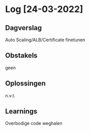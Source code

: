 # Log [24-03-2022]

## Dagverslag
Auto Scaling/ALB/Certificate finetunen

## Obstakels
geen

## Oplossingen
n.v.t.

## Learnings
Overbodige code weghalen